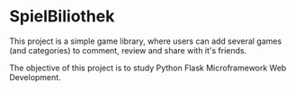 # SpielBiliothek

This project is a simple game library, where users can add several games (and categories) to comment, review and share with it's friends.

The objective of this project is to study Python Flask Microframework Web Development.
